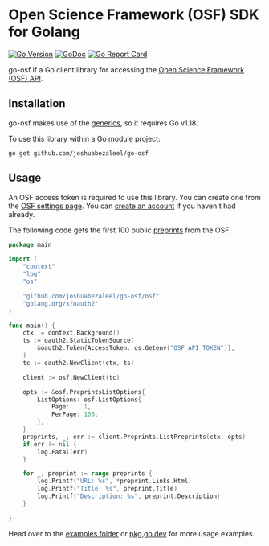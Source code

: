 # Open Science Framework (OSF) SDK for Golang

[![Go Version](https://img.shields.io/github/go-mod/go-version/joshuabezaleel/go-osf)](https://github.com/joshuabezaleel/go-osf)
[![GoDoc](https://img.shields.io/static/v1?label=godoc&message=reference&color=blue)](https://pkg.go.dev/github.com/joshuabezaleel/go-osf)
[![Go Report Card](https://goreportcard.com/badge/github.com/joshuabezaleel/go-osf)](https://goreportcard.com/report/github.com/joshuabezaleel/go-osf)

go-osf if a Go client library for accessing the [Open Science Framework (OSF) API](https://developer.osf.io/).

## Installation

go-osf makes use of the [generics](https://go.dev/doc/tutorial/generics), so it requires Go v1.18.

To use this library within a Go module project:

```
go get github.com/joshuabezaleel/go-osf
```

## Usage

An OSF access token is required to use this library. You can create one from the [OSF settings page](https://osf.io/settings/tokens). You can [create an account](https://osf.io/register) if you haven't had already.

The following code gets the first 100 public [preprints](https://osf.io/preprints/) from the OSF.

```go
package main

import (
	"context"
	"log"
	"os"

	"github.com/joshuabezaleel/go-osf/osf"
	"golang.org/x/oauth2"
)

func main() {
	ctx := context.Background()
	ts := oauth2.StaticTokenSource(
		&oauth2.Token{AccessToken: os.Getenv("OSF_API_TOKEN")},
	)
	tc := oauth2.NewClient(ctx, ts)

	client := osf.NewClient(tc)

	opts := &osf.PreprintsListOptions{
		ListOptions: osf.ListOptions{
			Page:    1,
			PerPage: 100,
		},
	}
	preprints, _, err := client.Preprints.ListPreprints(ctx, opts)
	if err != nil {
		log.Fatal(err)
	}

	for _, preprint := range preprints {
		log.Printf("URL: %s", *preprint.Links.Html)
		log.Printf("Title: %s", preprint.Title)
		log.Printf("Description: %s", preprint.Description)
	}

}
```

Head over to the [examples folder](examples) or [pkg.go.dev](https://pkg.go.dev/github.com/joshuabezaleel/go-osf) for more usage examples.
